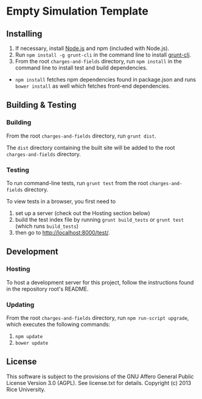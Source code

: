 Empty Simulation Template
===========

## Installing

1. If necessary, install [Node.js](http://nodejs.org) and npm (included with Node.js).
2. Run `npm install -g grunt-cli` in the command line to install [grunt-cli](https://github.com/gruntjs/grunt-cli).
3. From the root `charges-and-fields` directory, run `npm install` in the command line to install test and build dependencies.
  * `npm install` fetches npm dependencies found in package.json and runs `bower install` as well which fetches front-end dependencies.

## Building & Testing

### Building

From the root `charges-and-fields` directory, run `grunt dist`.

The `dist` directory containing the built site will be added to the root `charges-and-fields` directory.

### Testing

To run command-line tests, run `grunt test` from the root `charges-and-fields` directory.

To view tests in a browser, you first need to

1. set up a server (check out the Hosting section below)
2. build the test index file by running `grunt build_tests` or `grunt test` (which runs `build_tests`) 
3. then go to [http://localhost:8000/test/](http://localhost:8000/test/). 

## Development

### Hosting

To host a development server for this project, follow the instructions found in the repository root's README.

### Updating

From the root `charges-and-fields` directory, run `npm run-script upgrade`, which executes the following commands:

1. `npm update`
2. `bower update`

License
-------

This software is subject to the provisions of the GNU Affero General Public License Version 3.0 (AGPL). See license.txt for details. Copyright (c) 2013 Rice University.